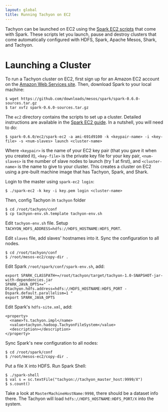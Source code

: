 ```yaml
---
layout: global
title: Running Tachyon on EC2
---
```


Tachyon can be launched on EC2 using the [Spark EC2
scripts](https://github.com/mesos/spark/wiki/EC2-Scripts) that come with Spark. These scripts let
you launch, pause and destroy clusters that come automatically configured with HDFS, Spark, Apache
Mesos, Shark, and Tachyon.

# Launching a Cluster

To run a Tachyon cluster on EC2, first sign up for an Amazon EC2 account
on the [Amazon Web Services site](http://aws.amazon.com/). Then,
download Spark to your local machine:

    $ wget https://github.com/downloads/mesos/spark/spark-0.6.0-sources.tar.gz
    $ tar xvfz spark-0.6.0-sources.tar.gz

The `ec2` directory contains the scripts to set up a cluster. Detailed instructions are available in
the [Spark EC2 guide](https://github.com/mesos/spark/wiki/EC2-Scripts). In a nutshell, you will need
to do:

    $ spark-0.6.0/ec2/spark-ec2 -a ami-691d9100 -k <keypair-name> -i <key-file> -s <num-slaves> launch <cluster-name>

Where `<keypair>` is the name of your EC2 key pair (that you gave it
when you created it), `<key-file>` is the private key file for your key
pair, `<num-slaves>` is the number of slave nodes to launch (try 1 at
first), and `<cluster-name>` is the name to give to your cluster. This
creates a cluster on EC2 using a pre-built machine image that has
Tachyon, Spark, and Shark.

Login to the master using `spark-ec2 login`:

    $ ./spark-ec2 -k key -i key.pem login <cluster-name>

Then, config Tachyon in `tachyon` folder

    $ cd /root/tachyon/conf
    $ cp tachyon-env.sh.template tachyon-env.sh

Edit `tachyon-env.sh` file. Setup
`TACHYON_HDFS_ADDRESS=hdfs://HDFS_HOSTNAME:HDFS_PORT`.

Edit `slaves` file, add slaves' hostnames into it. Sync the
configuration to all nodes.

    $ cd /root/tachyon/conf
    $ /root/mesos-ec2/copy-dir .

Edit Spark `/root/spark/conf/spark-env.sh`, add:

    export SPARK_CLASSPATH+=/root/tachyon/target/tachyon-1.0-SNAPSHOT-jar-with-dependencies.jar
    SPARK_JAVA_OPTS+=" -Dtachyon.hdfs.address=hdfs://HDFS_HOSTNAME:HDFS_PORT -Dspark.default.parallelism=1 "
    export SPARK_JAVA_OPTS

Edit Spark's `hdfs-site.xml`, add:

    <property>
      <name>fs.tachyon.impl</name>
      <value>tachyon.hadoop.TachyonFileSystem</value>
      <description></description>
    </property>

Sync Spark's new configuration to all nodes:

    $ cd /root/spark/conf
    $ /root/mesos-ec2/copy-dir .

Put a file X into HDFS. Run Spark Shell:

    $ ./spark-shell
    $ val s = sc.textFile("tachyon://tachyon_master_host:9999/X")
    $ s.count()

Take a look at `MasterMachineHostName:9998`, there should be a dataset info there. The Tachyon will
load `hdfs://HDFS_HOSTNAME:HDFS_PORT/X` into the system.

